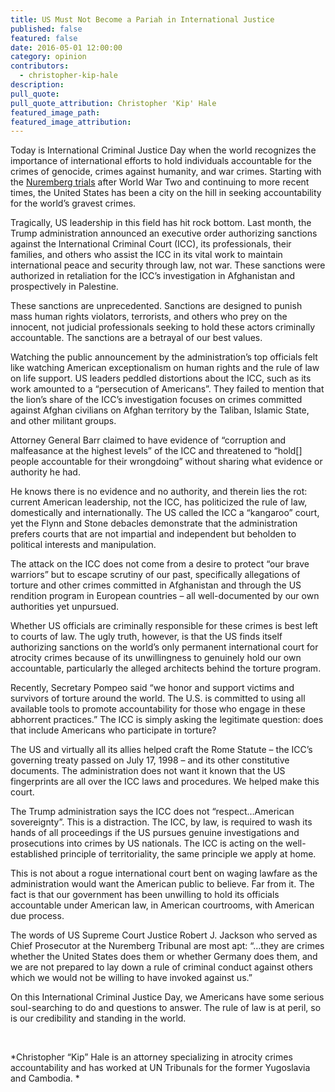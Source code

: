 ```yaml
---
title: US Must Not Become a Pariah in International Justice
published: false
featured: false
date: 2016-05-01 12:00:00
category: opinion
contributors:
  - christopher-kip-hale
description:
pull_quote:
pull_quote_attribution: Christopher 'Kip' Hale
featured_image_path:
featured_image_attribution:
---
```


Today is International Criminal Justice Day when the world recognizes the importance of international efforts to hold individuals accountable for the crimes of genocide, crimes against humanity, and war crimes. Starting with the [Nuremberg trials](https://encyclopedia.ushmm.org/content/en/article/the-nuremberg-trials) after World War Two and continuing to more recent times, the United States has been a city on the hill in seeking accountability for the world’s gravest crimes.

Tragically, US leadership in this field has hit rock bottom. Last month, the Trump administration announced an executive order authorizing sanctions against the International Criminal Court (ICC), its professionals, their families, and others who assist the ICC in its vital work to maintain international peace and security through law, not war. These sanctions were authorized in retaliation for the ICC’s investigation in Afghanistan and prospectively in Palestine.

These sanctions are unprecedented. Sanctions are designed to punish mass human rights violators, terrorists, and others who prey on the innocent, not judicial professionals seeking to hold these actors criminally accountable. The sanctions are a betrayal of our best values.

Watching the public announcement by the administration’s top officials felt like watching American exceptionalism on human rights and the rule of law on life support. US leaders peddled distortions about the ICC, such as its work amounted to a “persecution of Americans”. They failed to mention that the lion’s share of the ICC’s investigation focuses on crimes committed against Afghan civilians on Afghan territory by the Taliban, Islamic State, and other militant groups. &nbsp;

Attorney General Barr claimed to have evidence of “corruption and malfeasance at the highest levels” of the ICC and threatened to “hold\[\] people accountable for their wrongdoing” without sharing what evidence or authority he had. &nbsp;

He knows there is no evidence and no authority, and therein lies the rot: current American leadership, not the ICC, has politicized the rule of law, domestically and internationally. The US called the ICC a “kangaroo” court, yet the Flynn and Stone debacles demonstrate that the administration prefers courts that are not impartial and independent but beholden to political interests and manipulation.

The attack on the ICC does not come from a desire to protect “our brave warriors” but to escape scrutiny of our past, specifically allegations of torture and other crimes committed in Afghanistan and through the US rendition program in European countries – all well-documented by our own authorities yet unpursued.

Whether US officials are criminally responsible for these crimes is best left to courts of law. The ugly truth, however, is that the US finds itself authorizing sanctions on the world’s only permanent international court for atrocity crimes because of its unwillingness to genuinely hold our own accountable, particularly the alleged architects behind the torture program.

Recently, Secretary Pompeo said “we honor and support victims and survivors of torture around the world. The U.S. is committed to using all available tools to promote accountability for those who engage in these abhorrent practices.” The ICC is simply asking the legitimate question: does that include Americans who participate in torture?

The US and virtually all its allies helped craft the Rome Statute – the ICC’s governing treaty passed on July 17, 1998 – and its other constitutive documents. The administration does not want it known that the US fingerprints are all over the ICC laws and procedures. We helped make this court.

The Trump administration says the ICC does not “respect…American sovereignty”. This is a distraction. The ICC, by law, is required to wash its hands of all proceedings if the US pursues genuine investigations and prosecutions into crimes by US nationals. The ICC is acting on the well-established principle of territoriality, the same principle we apply at home.

This is not about a rogue international court bent on waging lawfare as the administration would want the American public to believe. Far from it. The fact is that our government has been unwilling to hold its officials accountable under American law, in American courtrooms, with American due process.

The words of US Supreme Court Justice Robert J. Jackson who served as Chief Prosecutor at the Nuremberg Tribunal are most apt: “…they are crimes whether the United States does them or whether Germany does them, and we are not prepared to lay down a rule of criminal conduct against others which we would not be willing to have invoked against us.”

On this International Criminal Justice Day, we Americans have some serious soul-searching to do and questions to answer. The rule of law is at peril, so is our credibility and standing in the world.

&nbsp;

*Christopher “Kip” Hale is an attorney specializing in atrocity crimes accountability and has worked at UN Tribunals for the former Yugoslavia and Cambodia. *